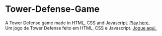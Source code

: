 # Tower-Defense-Game
 A Tower Defense game made in HTML, CSS and Javascript. <a href="https://luanhii.github.io/Tower-Defense-Game/">Play here.</a> <br>
 Um jogo de Tower Defense feito em HTML, CSS e Javascript. <a href="https://luanhii.github.io/Tower-Defense-Game/">Jogue aqui.</a>
